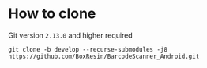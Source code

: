 # How to clone
Git version `2.13.0` and higher required
```
git clone -b develop --recurse-submodules -j8 https://github.com/BoxResin/BarcodeScanner_Android.git
```
